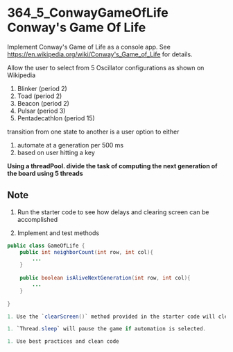 # 364_5_ConwayGameOfLife Conway's Game Of Life

Implement Conway's Game of Life as a console app. See  https://en.wikipedia.org/wiki/Conway's_Game_of_Life for details.

Allow the user to select from 5 Oscillator configurations as shown on Wikipedia

1. Blinker (period 2)
1. Toad (period 2)	
1. Beacon (period 2)	
1. Pulsar (period 3)	
1. Pentadecathlon (period 15)	

transition from one state to another is a user option to either
1. automate at a generation per 500 ms
2. based on user hitting a key

__Using a threadPool. divide the task of computing the next generation of the board using 5 threads__

## Note

1. Run the starter code to see how delays and clearing screen can be accomplished

2. Implement and test methods 
```java
public class GameOfLife {
    public int neighborCount(int row, int col){
        ...
    }    
    
    public boolean isAliveNextGeneration(int row, int col){
        ...
    }
    
} 

1. Use the `clearScreen()` method provided in the starter code will clear the screen so that the patterns may appear as smooth transition

1. `Thread.sleep` will pause the game if automation is selected.

1. Use best practices and clean code
